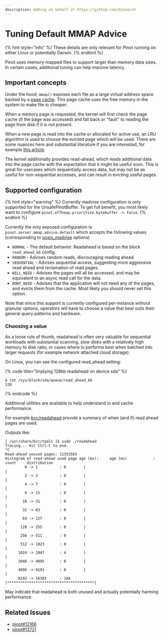 ```yaml
---
description: Adding on behalf of https://github.com/dinoocch
---
```


# Tuning Default MMAP Advice

{% hint style="info" %}
These details are only relevant for Pinot running on either Linux or potentially Darwin.
{% endhint %}

Pinot uses memory-mapped files to support larger than memory data sizes. In certain cases, additional tuning can help improve latency.

## Important concepts

Under the hood, `mmap()` exposes each file as a large virtual address space backed by a [page cache](https://en.wikipedia.org/wiki/Page\_cache). This page cache uses the free memory in the system to make file io cheaper.

When a memory page is requested, the kernel will first check the page cache (if the page was accessed) and fall back or "fault" to reading the page from disk if it is not present.

When a new page is read into the cache or allocated for active use, an LRU algorithm is used to choose the evicted page which will be used. There are some nuances here and substantial literature if you are interested, for example [this article](https://lwn.net/Articles/851184/).

The kernel additionally provides read-ahead, which reads additional data into the page cache with the expectation that it might be useful soon. This is great for usecases which sequentially access data, but may not be as useful for non-sequential accesses, and can result in evicting useful pages.

## Supported configuration

{% hint style="warning" %}
Currently madvise configuration is only supported for the UnsafePinotBuffer. To get full benefit, you most likely want to configure `pinot.offheap.prioritize.bytebuffer -> false`.
{% endhint %}

Currently the only exposed configuration is `pinot.server.mmap.advice.default` which accepts the following values (corresponding to [posix\_madvise](https://man7.org/linux/man-pages/man3/posix\_madvise.3.html) options)

* `NORMAL` - The default behavior. Readahead is based on the block `read_ahead_kb` config.
* `RANDOM` - Advises random reads, discouraging reading ahead.
* `SEQUENTIAL` - Advises sequential access, suggesting more aggressive read ahead and reclamation of read pages.
* `WILL_NEED` - Advises the pages will all be accessed, and may be equivalent to an async read call for the data.
* `DONT_NEED` - Advises that the application will not need any of the pages, and evicts them from the cache. Most likely you should never set this option.

Note that since this support is currently configured per-instance without granular options, operators will have to choose a value that best suits their general query patterns and hardware.

### Choosing a value

As a loose rule of thumb, readahead is often very valuable for sequential workloads with substantial scanning, slow disks with a relatively high memory to disk ratio, or cases where io performs best when batched into larger requests (for example network attached cloud storage).

On Linux, you can see the configured read\_ahead setting:

{% code title="Implying 128kb readahead on device sda" %}
```
$ cat /sys/block/sda/queue/read_ahead_kb
128
```
{% endcode %}

Additional utilities are available to help understand io and cache performance.

For example [bcc/readahead](https://github.com/iovisor/bcc/blob/master/tools/readahead\_example.txt) provide a summary of when (and if) read ahead pages are used.

Outputs like:

```
[ /usr/share/bcc/tools ]$ sudo ./readahead
Tracing... Hit Ctrl-C to end.
^C
Read-ahead unused pages: 11353563
Histogram of read-ahead used page age (ms):     age (ms)            : count     distribution
         0 -> 1          : 0        |                                        |
         2 -> 3          : 0        |                                        |
         4 -> 7          : 0        |                                        |
         8 -> 15         : 0        |                                        |
        16 -> 31         : 0        |                                        |
        32 -> 63         : 0        |                                        |
        64 -> 127        : 0        |                                        |
       128 -> 255        : 0        |                                        |
       256 -> 511        : 0        |                                        |
       512 -> 1023       : 0        |                                        |
      1024 -> 2047       : 4        |                                        |
      2048 -> 4095       : 0        |                                        |
      4096 -> 8191       : 0        |                                        |
      8192 -> 16383      : 184      |****************************************| 
```

May indicate that readahead is both unused and actually potentially harming performance.

## Related Issues

* [pinot#12166](https://github.com/apache/pinot/issues/12166)
* [pinot#13721](https://github.com/apache/pinot/pull/13721)
